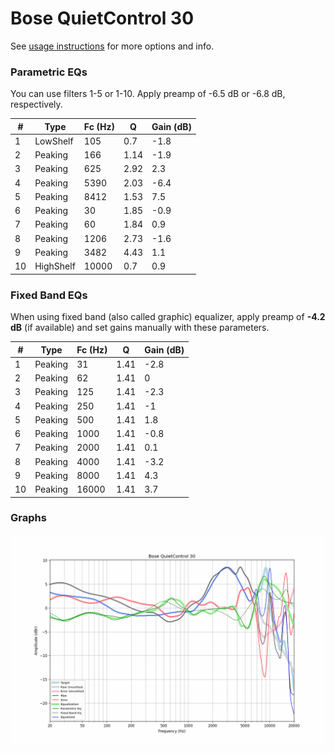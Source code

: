 # Bose QuietControl 30
See [usage instructions](https://github.com/jaakkopasanen/AutoEq#usage) for more options and info.

### Parametric EQs
You can use filters 1-5 or 1-10. Apply preamp of -6.5 dB or -6.8 dB, respectively.

|   # | Type      |   Fc (Hz) |    Q |   Gain (dB) |
|-----|-----------|-----------|------|-------------|
|   1 | LowShelf  |       105 | 0.7  |        -1.8 |
|   2 | Peaking   |       166 | 1.14 |        -1.9 |
|   3 | Peaking   |       625 | 2.92 |         2.3 |
|   4 | Peaking   |      5390 | 2.03 |        -6.4 |
|   5 | Peaking   |      8412 | 1.53 |         7.5 |
|   6 | Peaking   |        30 | 1.85 |        -0.9 |
|   7 | Peaking   |        60 | 1.84 |         0.9 |
|   8 | Peaking   |      1206 | 2.73 |        -1.6 |
|   9 | Peaking   |      3482 | 4.43 |         1.1 |
|  10 | HighShelf |     10000 | 0.7  |         0.9 |

### Fixed Band EQs
When using fixed band (also called graphic) equalizer, apply preamp of **-4.2 dB** (if available) and set gains manually with these parameters.

|   # | Type    |   Fc (Hz) |    Q |   Gain (dB) |
|-----|---------|-----------|------|-------------|
|   1 | Peaking |        31 | 1.41 |        -2.8 |
|   2 | Peaking |        62 | 1.41 |         0   |
|   3 | Peaking |       125 | 1.41 |        -2.3 |
|   4 | Peaking |       250 | 1.41 |        -1   |
|   5 | Peaking |       500 | 1.41 |         1.8 |
|   6 | Peaking |      1000 | 1.41 |        -0.8 |
|   7 | Peaking |      2000 | 1.41 |         0.1 |
|   8 | Peaking |      4000 | 1.41 |        -3.2 |
|   9 | Peaking |      8000 | 1.41 |         4.3 |
|  10 | Peaking |     16000 | 1.41 |         3.7 |

### Graphs
![](./Bose%20QuietControl%2030.png)
